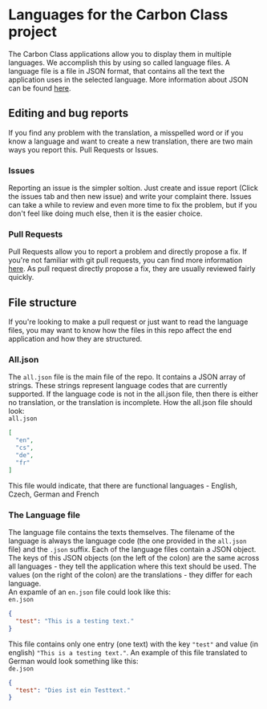 # Languages for the Carbon Class project
The Carbon Class applications allow you to display them in multiple languages. We accomplish this by using so called language files. A language file is a file in JSON format, that contains all the text the application uses in the selected language. More information about JSON can be found [here](https://www.w3schools.com/whatis/whatis_json.asp).
## Editing and bug reports 
If you find any problem with the translation, a misspelled word or if you know a language and want to create a new translation, there are two main ways you report this. Pull Requests or Issues.
### Issues
Reporting an issue is the simpler soltion. Just create and issue report (Click the issues tab and then new issue) and write your complaint there. Issues can take a while to review and even more time to fix the problem, but if you don't feel like doing much else, then it is the easier choice.
### Pull Requests 
Pull Requests allow you to report a problem and directly propose a fix. If you're not familiar with git pull requests, you can find more information [here](https://docs.github.com/en/github/collaborating-with-issues-and-pull-requests/about-pull-requests). As pull request directly propose a fix, they are usually reviewed fairly quickly. 
## File structure
If you're looking to make a pull request or just want to read the language files, you may want to know how the files in this repo affect the end application and how they are structured. 
### All.json
The `all.json` file is the main file of the repo. It contains a JSON array of strings. These strings represent language codes that are currently supported. If the language code is not in the all.json file, then there is either no translation, or the translation is incomplete.
How the all.json file should look:  
`all.json`  
```json
[
  "en",
  "cs",
  "de",
  "fr"
]
```
This file would indicate, that there are functional languages - English, Czech, German and French 
### The Language file
The language file contains the texts themselves. The filename of the language is always the language code (the one provided in the `all.json` file) and the `.json` suffix. Each of the language files contain a JSON object. The keys of this JSON objects (on the left of the colon) are the same across all languages - they tell the application where this text should be used. The values (on the right of the colon) are the translations - they differ for each language.  
An expamle of an `en.json` file could look like this:  
`en.json`
```json
{
  "test": "This is a testing text."
}
```
This file contains only one entry (one text) with the key `"test"` and value (in english) `"This is a testing text."`.
An example of this file translated to German would look something like this:  
`de.json`  
```json
{
  "test": "Dies ist ein Testtext."
}
```
